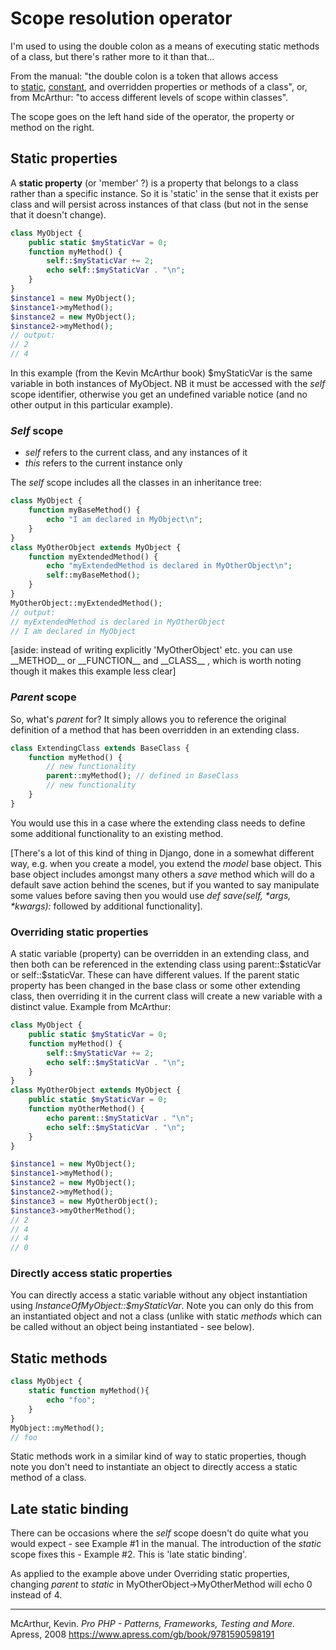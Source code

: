 # Scope resolution operator

I'm used to using the double colon as a means of executing static methods of a class, but there's rather more to it than that...

From the manual: "the double colon is a token that allows access to [static](http://be2.php.net/manual/en/language.oop5.static.php), [constant](http://be2.php.net/manual/en/language.oop5.constants.php), and overridden properties or methods of a class", or, from McArthur: "to access different levels of scope within classes".

The scope goes on the left hand side of the operator, the property or method on the right.

## Static properties

A **static property** (or 'member' ?) is a property that belongs to a class rather than a specific instance. So it is 'static' in the sense that it exists per class and will persist across instances of that class (but not in the sense that it doesn't change).

```php
class MyObject {
    public static $myStaticVar = 0;
    function myMethod() {
        self::$myStaticVar += 2;
        echo self::$myStaticVar . "\n";
    }
}
$instance1 = new MyObject();
$instance1->myMethod();
$instance2 = new MyObject();
$instance2->myMethod();
// output:
// 2
// 4
```

In this example (from the Kevin McArthur book) $myStaticVar is the same variable in both instances of MyObject. NB it must be accessed with the *self* scope identifier, otherwise you get an undefined variable notice (and no other output in this particular example). 

### *Self* scope

- *self* refers to the current class, and any instances of it
- *this* refers to the current instance only

The *self* scope includes all the classes in an inheritance tree:

```php
class MyObject {
    function myBaseMethod() {
        echo "I am declared in MyObject\n";
    }
}
class MyOtherObject extends MyObject {
    function myExtendedMethod() {
        echo "myExtendedMethod is declared in MyOtherObject\n";
        self::myBaseMethod();
    }
}
MyOtherObject::myExtendedMethod();
// output:
// myExtendedMethod is declared in MyOtherObject
// I am declared in MyObject
```

[aside: instead of writing explicitly 'MyOtherObject' etc. you can use \_\_METHOD\_\_ or \_\_FUNCTION\_\_ and \_\_CLASS\_\_ , which is worth noting though it makes this example less clear]

### *Parent* scope

So, what's *parent* for? It simply allows you to reference the original definition of a method that has been overridden in an extending class.

```php
class ExtendingClass extends BaseClass {
    function myMethod() {
        // new functionality
        parent::myMethod(); // defined in BaseClass
        // new functionality
    }
}
```

You would use this in a case where the extending class needs to define some additional functionality to an existing method.

[There's a lot of this kind of thing in Django, done in a somewhat different way, e.g. when you create a model, you extend the *model* base object. This base object includes amongst many others a *save* method which will do a default save action behind the scenes, but if you wanted to say manipulate some values before saving then you would use *def save(self, \*args, \*kwargs):* followed by additional functionality].

### Overriding static properties

A static variable (property) can be overridden in an extending class, and then both can be referenced in the extending class using parent::\$staticVar or self::\$staticVar. These can have different values. If the parent static property has been changed in the base class or some other extending class, then overriding it in the current class will create a new variable with a distinct value. Example from McArthur:

```php
class MyObject {
    public static $myStaticVar = 0;
    function myMethod() {
        self::$myStaticVar += 2;
        echo self::$myStaticVar . "\n";
    }
}
class MyOtherObject extends MyObject {
    public static $myStaticVar = 0;
    function myOtherMethod() {
        echo parent::$myStaticVar . "\n";
        echo self::$myStaticVar . "\n";
    }
}

$instance1 = new MyObject();
$instance1->myMethod();
$instance2 = new MyObject();
$instance2->myMethod();
$instance3 = new MyOtherObject();
$instance3->myOtherMethod();
// 2
// 4
// 4
// 0
```



### Directly access static properties

You can directly access a static variable without any object instantiation using *InstanceOfMyObject::$myStaticVar*. Note you can only do this from an instantiated object and not a class (unlike with static *methods* which can be called without an object being instantiated - see below). 

## Static methods

```php
class MyObject {
    static function myMethod(){
        echo "foo";
    }
}
MyObject::myMethod();
// foo
```

Static methods work in a similar kind of way to static properties, though note you don't need to instantiate an object to directly access a static method of a class.

## Late static binding

There can be occasions where the *self* scope doesn't do quite what you would expect - see Example #1 in the manual. The introduction of the *static* scope fixes this - Example #2. This is 'late static binding'.

As applied to the example above under Overriding static properties, changing *parent* to *static* in MyOtherObject->MyOtherMethod will echo 0 instead of 4.

------

McArthur, Kevin. *Pro PHP - Patterns, Frameworks, Testing and More.* Apress, 2008  https://www.apress.com/gb/book/9781590598191